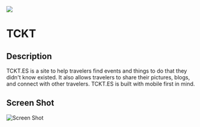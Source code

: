 ![](https://www.codeship.io/projects/dde41910-0539-0131-b34f-0619d11e1991/status)

TCKT
===

Description
---
TCKT.ES is a site to help travelers find events and things to do that they didn't know existed.  It also allows travelers to share their pictures, blogs, and connect with other travelers.  TCKT.ES is built with mobile first in mind.

Screen Shot
---

![Screen Shot](http://i.imgur.com/zEOQFT8.jpg)
